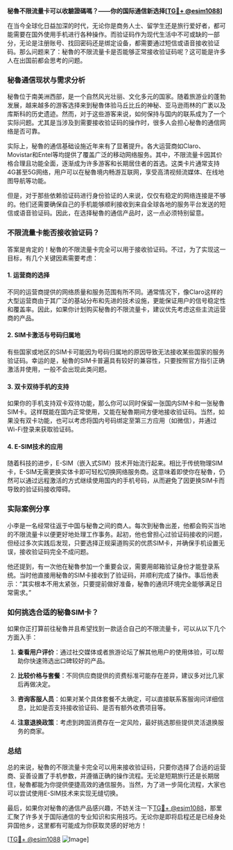 **秘魯不限流量卡可以收驗證碼嗎？——你的国际通信新选择[[TG💪+ @esim1088](https://t.me/s/esim1088)]**

在当今全球化日益加深的时代，无论你是商务人士、留学生还是旅行爱好者，都可能需要在国外使用手机进行各种操作。而验证码作为现代生活中不可或缺的一部分，无论是注册账号、找回密码还是绑定设备，都需要通过短信或语音接收验证码。那么问题来了：秘魯的不限流量卡是否能够正常接收验证码呢？这可能是许多人在出国前都会思考的问题。

### 秘魯通信现状与需求分析

秘魯位于南美洲西部，是一个自然风光壮丽、文化多元的国家。随着旅游业的蓬勃发展，越来越多的游客选择来到秘魯体验马丘比丘的神秘、亚马逊雨林的广袤以及库斯科的历史遗迹。然而，对于这些游客来说，如何保持与国内的联系成为了一个实际问题。尤其是当涉及到需要接收验证码的操作时，很多人会担心秘魯的通信网络是否可靠。

实际上，秘魯的通信基础设施近年来有了显著提升。各大运营商如Claro、Movistar和Entel等均提供了覆盖广泛的移动网络服务。其中，不限流量卡因其价格合理且功能全面，逐渐成为许多游客和长期居住者的首选。这类卡片通常支持4G甚至5G网络，用户可以在秘魯境内畅游互联网，享受高清视频流媒体、在线地图导航等功能。

但是，对于那些依赖验证码进行身份验证的人来说，仅仅有稳定的网络连接是不够的。他们还需要确保自己的手机能够顺利接收到来自全球各地的服务平台发送的短信或语音验证码。因此，在选择秘魯的通信产品时，这一点必须特别留意。

### 不限流量卡能否接收验证码？

答案是肯定的！秘魯的不限流量卡完全可以用于接收验证码。不过，为了实现这一目标，有几个关键因素需要考虑：

#### 1. **运营商的选择**
不同的运营商提供的网络质量和服务范围有所不同。通常情况下，像Claro这样的大型运营商由于其广泛的基站分布和先进的技术设施，更能保证用户的信号稳定性和覆盖率。因此，如果你计划购买秘魯的不限流量卡，建议优先考虑这些主流运营商的产品。

#### 2. **SIM卡激活与号码归属地**
有些国家或地区的SIM卡可能因为号码归属地的原因导致无法接收某些国家的服务验证码。幸运的是，秘魯的SIM卡普遍具有较好的兼容性，只要按照官方指引正确激活并使用，一般不会出现此类问题。

#### 3. **双卡双待手机的支持**
如果你的手机支持双卡双待功能，那么你可以同时保留一张国内SIM卡和一张秘魯SIM卡。这样既能在国内正常使用，又能在秘魯期间方便地接收验证码。当然，如果没有双卡功能，也可以考虑将国内号码绑定至第三方应用（如微信），并通过Wi-Fi登录来获取验证码。

#### 4. **E-SIM技术的应用**
随着科技的进步，E-SIM（嵌入式SIM）技术开始流行起来。相比于传统物理SIM卡，E-SIM无需更换实体卡即可轻松切换网络服务商。这意味着即使你在秘魯，仍然可以通过远程激活的方式继续使用国内的手机号码，从而避免了因更换SIM卡而导致的验证码接收障碍。

### 实际案例分享

小李是一名经常往返于中国与秘魯之间的商人。每次到秘魯出差，他都会购买当地的不限流量卡以便更好地处理工作事务。起初，他也曾担心过验证码接收的问题，但经过多次实践后发现，只要选择正规渠道购买的优质SIM卡，并确保手机设置无误，接收验证码完全不成问题。

他还提到，有一次他在秘魯参加一个重要会议，需要用邮箱验证身份才能登录系统。当时他直接用秘魯的SIM卡接收到了验证码，并顺利完成了操作。事后他表示：“其实根本不用太紧张，只要提前做好准备，秘魯的通讯环境完全能够满足日常需求。”

### 如何挑选合适的秘魯SIM卡？

如果你正打算前往秘魯并且希望找到一款适合自己的不限流量卡，可以从以下几个方面入手：

1. **查看用户评价**：通过社交媒体或者旅游论坛了解其他用户的使用体验，可以帮助你快速筛选出口碑较好的产品。
   
2. **比较价格与套餐**：不同供应商提供的资费标准可能存在差异，建议多对比几家后再做决定。

3. **咨询客服人员**：如果对某个具体套餐不太确定，可以直接联系客服询问详细信息，比如是否支持接收验证码、是否有额外收费项目等。

4. **注意退换政策**：考虑到跨国消费存在一定风险，最好挑选那些提供灵活退换服务的商家。

### 总结

总的来说，秘魯的不限流量卡完全可以用来接收验证码，只要你选择了合适的运营商、妥善设置了手机参数，并遵循正确的操作流程。无论是短期旅行还是长期居住，秘魯都能为你提供便捷高效的通信服务。当然，为了进一步简化流程，大家也可以尝试使用E-SIM技术来实现无缝切换。

最后，如果你对秘魯的通信产品感兴趣，不妨关注一下[TG💪+ @esim1088](https://t.me/s/esim1088)，那里汇聚了许多关于国际通信的专业知识和实用技巧。无论你是即将启程还是已经身处异国他乡，这里都有可能成为你获取灵感的好地方！

[[TG💪+ @esim1088](https://t.me/s/esim1088) ![Image](https://i.postimg.cc/4NQfJmqS/Snipaste-2025-05-13-00-14-12.png)]